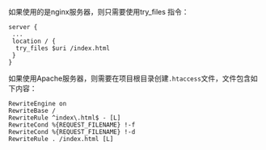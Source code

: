 如果使用的是nginx服务器，则只需要使用try_files 指令：
```
server {
 ...
 location / {
  try_files $uri /index.html
 }
}
```

如果使用Apache服务器，则需要在项目根目录创建`.htaccess`文件，文件包含如下内容：

```
RewriteEngine on
RewriteBase /
RewriteRule ^index\.html$ - [L]
RewriteCond %{REQUEST_FILENAME} !-f
RewriteCond %{REQUEST_FILENAME} !-d
RewriteRule . /index.html [L]
```
